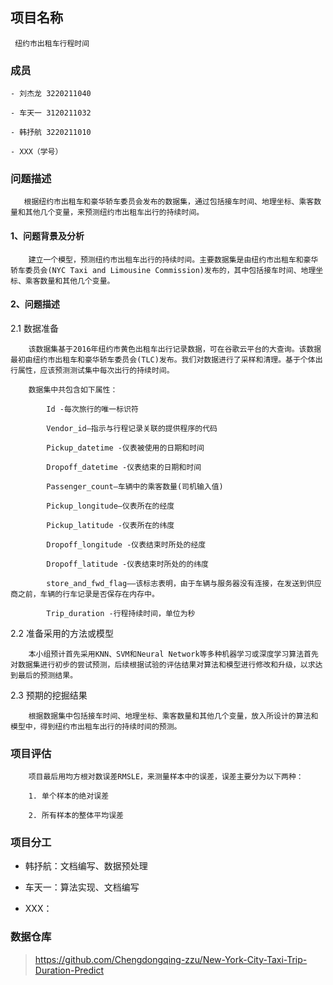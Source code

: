 ## 项目名称

     纽约市出租车行程时间



### 成员

    - 刘杰龙 3220211040

    - 车天一 3120211032

    - 韩抒航 3220211010

    - XXX（学号）

### 问题描述

       根据纽约市出租车和豪华轿车委员会发布的数据集，通过包括接车时间、地理坐标、乘客数量和其他几个变量，来预测纽约市出租车出行的持续时间。

#### 1、问题背景及分析

        建立一个模型，预测纽约市出租车出行的持续时间。主要数据集是由纽约市出租车和豪华轿车委员会(NYC Taxi and Limousine Commission)发布的，其中包括接车时间、地理坐标、乘客数量和其他几个变量。

#### 2、问题描述

2.1 数据准备

        该数据集基于2016年纽约市黄色出租车出行记录数据，可在谷歌云平台的大查询。该数据最初由纽约市出租车和豪华轿车委员会(TLC)发布。我们对数据进行了采样和清理。基于个体出行属性，应该预测测试集中每次出行的持续时间。 

        数据集中共包含如下属性：

	        Id -每次旅行的唯一标识符

	        Vendor_id—指示与行程记录关联的提供程序的代码

	        Pickup_datetime -仪表被使用的日期和时间

	        Dropoff_datetime -仪表结束的日期和时间

	        Passenger_count—车辆中的乘客数量(司机输入值)

	        Pickup_longitude—仪表所在的经度

	        Pickup_latitude -仪表所在的纬度

	        Dropoff_longitude -仪表结束时所处的经度

	        Dropoff_latitude -仪表结束时所处的的纬度

	        store_and_fwd_flag——该标志表明，由于车辆与服务器没有连接，在发送到供应商之前，车辆的行车记录是否保存在内存中。

	        Trip_duration -行程持续时间，单位为秒



2.2 准备采用的方法或模型

        本小组预计首先采用KNN、SVM和Neural Network等多种机器学习或深度学习算法首先对数据集进行初步的尝试预测，后续根据试验的评估结果对算法和模型进行修改和升级，以求达到最后的预测结果。

2.3 预期的挖掘结果

        根据数据集中包括接车时间、地理坐标、乘客数量和其他几个变量，放入所设计的算法和模型中，得到纽约市出租车出行的持续时间的预测。

### 项目评估

        项目最后用均方根对数误差RMSLE，来测量样本中的误差，误差主要分为以下两种：

        1. 单个样本的绝对误差

        2. 所有样本的整体平均误差

        

### 项目分工



- 韩抒航：文档编写、数据预处理 

- 车天一：算法实现、文档编写

- XXX：



### 数据仓库

> https://github.com/Chengdongqing-zzu/New-York-City-Taxi-Trip-Duration-Predict
